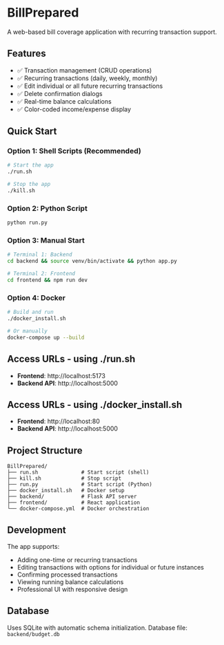 # BillPrepared

A web-based bill coverage application with recurring transaction support.

## Features

- ✅ Transaction management (CRUD operations)
- ✅ Recurring transactions (daily, weekly, monthly)
- ✅ Edit individual or all future recurring transactions
- ✅ Delete confirmation dialogs
- ✅ Real-time balance calculations
- ✅ Color-coded income/expense display

## Quick Start

### Option 1: Shell Scripts (Recommended)

```bash
# Start the app
./run.sh

# Stop the app
./kill.sh
```

### Option 2: Python Script

```bash
python run.py
```

### Option 3: Manual Start

```bash
# Terminal 1: Backend
cd backend && source venv/bin/activate && python app.py

# Terminal 2: Frontend
cd frontend && npm run dev
```

### Option 4: Docker

```bash
# Build and run
./docker_install.sh

# Or manually
docker-compose up --build
```

## Access URLs - using ./run.sh

- **Frontend**: http://localhost:5173
- **Backend API**: http://localhost:5000

## Access URLs - using ./docker_install.sh

- **Frontend**: http://localhost:80
- **Backend API**: http://localhost:5000

## Project Structure

```
BillPrepared/
├── run.sh              # Start script (shell)
├── kill.sh             # Stop script
├── run.py              # Start script (Python)
├── docker_install.sh   # Docker setup
├── backend/            # Flask API server
├── frontend/           # React application
└── docker-compose.yml  # Docker orchestration
```

## Development

The app supports:
- Adding one-time or recurring transactions
- Editing transactions with options for individual or future instances
- Confirming processed transactions
- Viewing running balance calculations
- Professional UI with responsive design

## Database

Uses SQLite with automatic schema initialization. Database file: `backend/budget.db`
